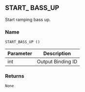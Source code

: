 ## START\_ BASS\_UP

Start ramping bass up.


### Name

`START_BASS_UP ()`


| Parameter | Description       |
| --------- | ----------------- |
| int       | Output Binding ID |


### Returns

`None`